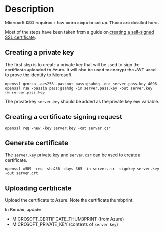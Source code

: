 # Description

Microsoft SSO requires a few extra steps to set up. These are detailed here.

Most of the steps have been taken from a guide on  [creating a self-signed SSL certificate](https://devcenter.heroku.com/articles/ssl-certificate-self#generate-private-key-and-certificate-signing-request).

## Creating a private key

The first step is to create a private key that will be used to sign the certificate uploaded to Azure. It will also be used to encrypt the JWT used to prove the identity to Microsoft.

```
openssl genrsa -aes256 -passout pass:gsahdg -out server.pass.key 4096
openssl rsa -passin pass:gsahdg -in server.pass.key -out server.key
rm server.pass.key
```

The private key `server.key` should be added as the private key env variable.

## Creating a certificate signing request

```
openssl req -new -key server.key -out server.csr
```

## Generate certificate

The `server.key` private key and `server.csr` can be used to create a certificate.

```
openssl x509 -req -sha256 -days 365 -in server.csr -signkey server.key -out server.crt
```

## Uploading certificate

Upload the certificate to Azure. Note the certificate thumbprint.

In Render, update
- MICROSOFT_CERTIFICATE_THUMBPRINT (from Azure)
- MICROSOFT_PRIVATE_KEY (contents of `server.key`)
